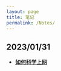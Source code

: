 ```yaml
---
layout: page
title: 笔记
permalink: /Notes/
---
```


## 2023/01/31

- **[如何科学上网](./20230131/00000001)**
